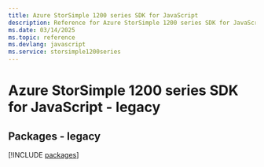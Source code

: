 ```yaml
---
title: Azure StorSimple 1200 series SDK for JavaScript
description: Reference for Azure StorSimple 1200 series SDK for JavaScript
ms.date: 03/14/2025
ms.topic: reference
ms.devlang: javascript
ms.service: storsimple1200series
---
```

# Azure StorSimple 1200 series SDK for JavaScript - legacy
## Packages - legacy
[!INCLUDE [packages](storsimple-1200-series-index.md)]